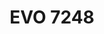 ---
layout: product
title: "EVO 7248"
price: "3500" 
desc: "Classic aiplane jig 1/48,1/72,1/87,1/100"
img_path: "/assets/img/VMP005.webp"
brand: "Vertigo"
available: false
special_offer: false
new: false
soon: false
cat: "070000"
subcat: "070300"
subsubcat: "00"
sifra: "VMP005"
popular: false
spec: false
---